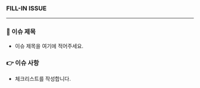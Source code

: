 <!-- @format -->

### FILL-IN ISSUE

<hr>

### 🧐 이슈 제목

- 이슈 제목을 여기에 적어주세요.

### 👉 이슈 사항

- 체크리스트를 작성합니다.
